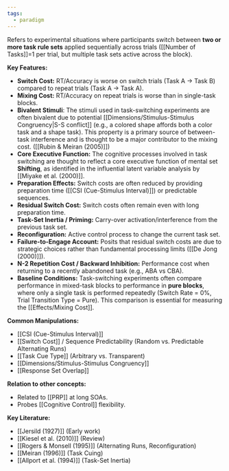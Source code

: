 ```yaml
---
tags:
  - paradigm
---
```


Refers to experimental situations where participants switch between **two or more task rule sets** applied sequentially across trials ([[Number of Tasks]]=1 per trial, but multiple task sets active across the block).

**Key Features:**

- **Switch Cost:** RT/Accuracy is worse on switch trials (Task A -> Task B) compared to repeat trials (Task A -> Task A).
- **Mixing Cost:** RT/Accuracy on repeat trials is worse than in single-task blocks.
- **Bivalent Stimuli**: The stimuli used in task-switching experiments are often bivalent due to potential [[Dimensions/Stimulus-Stimulus Congruency|S-S conflict]] (e.g., a colored shape affords both a color task and a shape task). This property is a primary source of between-task interference and is thought to be a major contributor to the mixing cost. ([[Rubin & Meiran (2005)]])
- **Core Executive Function:** The cognitive processes involved in task switching are thought to reflect a core executive function of mental set **Shifting**, as identified in the influential latent variable analysis by [[Miyake et al. (2000)]].
- **Preparation Effects:** Switch costs are often reduced by providing preparation time ([[CSI (Cue-Stimulus Interval)]]) or predictable sequences.
- **Residual Switch Cost:** Switch costs often remain even with long preparation time.
- **Task-Set Inertia / Priming:** Carry-over activation/interference from the previous task set.
- **Reconfiguration:** Active control process to change the current task set.
- **Failure-to-Engage Account:** Posits that residual switch costs are due to strategic choices rather than fundamental processing limits ([[De Jong (2000)]]).
- **N-2 Repetition Cost / Backward Inhibition:** Performance cost when returning to a recently abandoned task (e.g., ABA vs CBA).
- **Baseline Conditions:** Task-switching experiments often compare performance in mixed-task blocks to performance in **pure blocks**, where only a single task is performed repeatedly (Switch Rate = 0%, Trial Transition Type = Pure). This comparison is essential for measuring the [[Effects/Mixing Cost]].
>

**Common Manipulations:**

- [[CSI (Cue-Stimulus Interval)]]
- [[Switch Cost]] / Sequence Predictability (Random vs. Predictable Alternating Runs)
- [[Task Cue Type]] (Arbitrary vs. Transparent)
- [[Dimensions/Stimulus-Stimulus Congruency]]
- [[Response Set Overlap]]

**Relation to other concepts:**

- Related to [[PRP]] at long SOAs.
- Probes [[Cognitive Control]] flexibility.

**Key Literature:**

- [[Jersild (1927)]] (Early work)
- [[Kiesel et al. (2010)]] (Review)
- [[Rogers & Monsell (1995)]] (Alternating Runs, Reconfiguration)
- [[Meiran (1996)]] (Task Cuing)
- [[Allport et al. (1994)]] (Task-Set Inertia)
